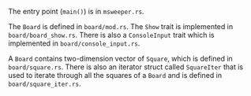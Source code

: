 The entry point (`main()`) is in `msweeper.rs`.

The `Board` is defined in `board/mod.rs`. The `Show` trait is implemented in `board/board_show.rs`. There is also a `ConsoleInput` trait which is implemented in `board/console_input.rs`.

A `Board` contains two-dimension vector of `Square`, which is defined in `board/square.rs`. There is also an iterator struct called `SquareIter` that is used to iterate through all the squares of a `Board` and is defined in `board/square_iter.rs`.